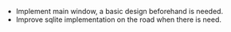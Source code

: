 * Implement main window, a basic design beforehand is needed.
* Improve sqlite implementation on the road when there is need.




